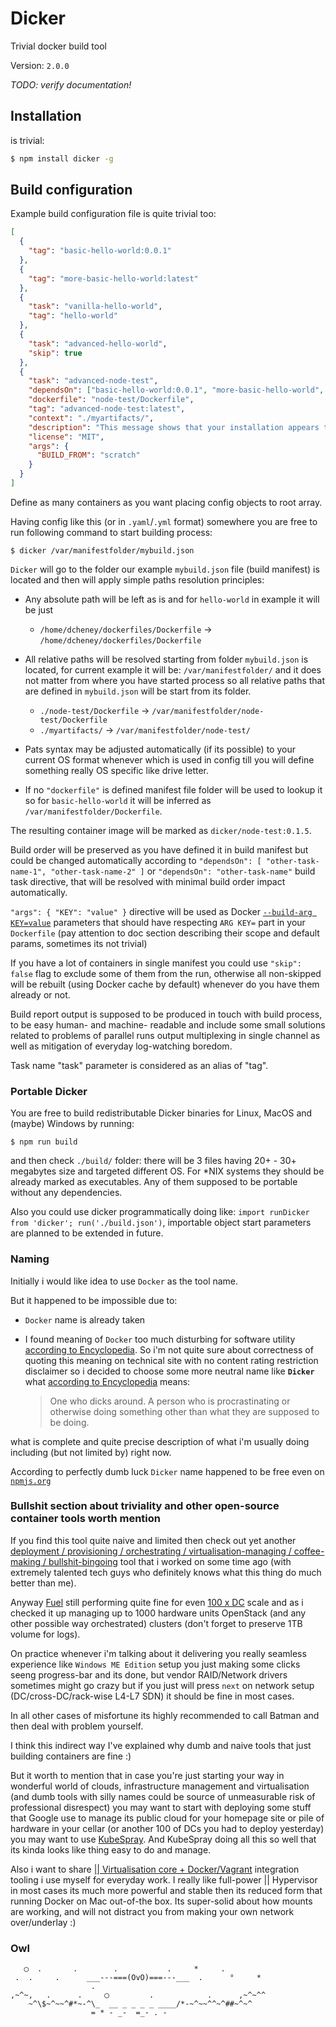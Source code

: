 # Dicker

Trivial docker build tool

Version: `2.0.0`

_TODO: verify documentation!_ 

## Installation

is trivial:

```bash
$ npm install dicker -g
```

## Build configuration

Example build configuration file is quite trivial too:

```json
[
  {
    "tag": "basic-hello-world:0.0.1"
  },
  {
    "tag": "more-basic-hello-world:latest"
  },
  {
    "task": "vanilla-hello-world",
    "tag": "hello-world"
  },
  {
    "task": "advanced-hello-world",
    "skip": true
  },
  {
    "task": "advanced-node-test",
    "dependsOn": ["basic-hello-world:0.0.1", "more-basic-hello-world", "vanilla-hello-world"],
    "dockerfile": "node-test/Dockerfile",
    "tag": "advanced-node-test:latest",
    "context": "./myartifacts/",
    "description": "This message shows that your installation appears to be working correctly.",
    "license": "MIT",
    "args": {
      "BUILD_FROM": "scratch"
    }
  }
]
```

Define as many containers as you want placing config objects to root array.

Having config like this (or in `.yaml`/`.yml` format) somewhere you are free to run following command to start building process:

```
$ dicker /var/manifestfolder/mybuild.json
```

`Dicker` will go to the folder our example `mybuild.json` file (build manifest) is located and then will apply simple paths resolution principles:

- Any absolute path will be left as is and for `hello-world` in example it will be just

  - `/home/dcheney/dockerfiles/Dockerfile` -> `/home/dcheney/dockerfiles/Dockerfile`

- All relative paths will be resolved starting from folder `mybuild.json` is located, for current example it will be: `/var/manifestfolder/` and it does not matter from where you have started process so all relative paths that are defined in `mybuild.json` will be start from its folder.
  
  - `./node-test/Dockerfile` -> `/var/manifestfolder/node-test/Dockerfile`
  - `./myartifacts/` -> `/var/manifestfolder/node-test/`

- Pats syntax may be adjusted automatically (if its possible) to your current OS format whenever which is used in config till you will define something really OS specific like drive letter.

- If no `"dockerfile"` is defined manifest file folder will be used to lookup it so for `basic-hello-world` it will be inferred as `/var/manifestfolder/Dockerfile`.

The resulting container image will be marked as `dicker/node-test:0.1.5`.

Build order will be preserved as you have defined it in build manifest but could be changed automatically according to `"dependsOn": [ "other-task-name-1", "other-task-name-2" ]` or `"dependsOn": "other-task-name"` build task directive, that will be resolved with minimal build order impact automatically.

`"args": { "KEY": "value" }` directive will be used as Docker [`--build-arg KEY=value`](https://docs.docker.com/engine/reference/commandline/build/#set-build-time-variables---build-arg) parameters that should have respecting `ARG KEY=` part in your `Dockerfile` (pay attention to doc section describing their scope and default params, sometimes its not trivial)

If you have a lot of containers in single manifest you could use `"skip": false` flag to exclude some of them from the run, otherwise all non-skipped will be rebuilt (using Docker cache by default) whenever do you have them already or not.

Build report output is supposed to be produced in touch with build process, to be easy human- and machine- readable and include some small solutions related to problems of parallel runs output multiplexing in single channel as well as mitigation of everyday log-watching boredom.

Task name "task" parameter is considered as an alias of "tag".

### Portable Dicker

You are free to build redistributable Dicker binaries for Linux, MacOS and (maybe) Windows by running:

```
$ npm run build
```

and then check `./build/` folder: there will be 3 files having 20+ - 30+ megabytes size and targeted different OS. For *NIX systems they should be already marked as executables. Any of them supposed to be portable without any dependencies.

Also you could use dicker programmatically doing like: `import runDicker from 'dicker'; run('./build.json')`, importable object start parameters are planned to be extended in future.


### Naming

Initially i would like idea to use `Docker` as the tool name.

But it happened to be impossible due to:

* `Docker` name is already taken

* I found meaning of `Docker` too much disturbing for software utility [according to Encyclopedia][20]. So i'm not quite sure about correctness of quoting this meaning on technical site with no content rating restriction disclaimer so i decided to choose some more neutral name like __`Dicker`__ what [according to Encyclopedia][30] means:
   
  > One who dicks around. A person who is procrastinating or otherwise doing something other than what they are supposed to be doing.

what is complete and quite precise description of what i'm usually doing including (but not limited by) right now. 

According to perfectly dumb luck `Dicker` name happened to be free even on [`npmjs.org`][40] 


### Bullshit section about triviality and other open-source container tools worth mention

If you find this tool quite naive and limited then check out yet another [deployment / provisioning / orchestrating / virtualisation-managing / coffee-making / bullshit-bingoing][10] tool that i worked on some time ago (with extremely talented tech guys who definitely knows what this thing do much better than me). 

Anyway [Fuel][10] still performing quite fine for even [100 x DC][60] scale and as i checked it up managing up to 1000 hardware units OpenStack (and any other possible way orchestrated) clusters (don't forget to preserve 1TB volume for logs). 

On practice whenever i'm talking about it delivering you really seamless experience like `Windows ME Edition` setup you just making some clicks seeng progress-bar and its done, but vendor RAID/Network drivers sometimes might go crazy but if you just will press `next` on network setup (DC/cross-DC/rack-wise L4-L7 SDN) it should be fine in most cases. 

In all other cases of misfortune its highly recommended to call Batman and then deal with problem yourself.

I think this indirect way I've explained why dumb and naive tools that just building containers are fine :)

But it worth to mention that in case you're just starting your way in wonderful world of clouds, infrastructure management and virtualisation (and dumb tools with silly names could be source of unmeasurable risk of professional disrespect) you may want to start with deploying some stuff that Google use to manage its public cloud for your homepage site or pile of hardware in your cellar (or another 100 of DCs you had to deploy yesterday) you may want to use [KubeSpray][50]. And KubeSpray doing all this so well that its kinda looks like thing easy to do and manage. 

Also i want to share  [|| Virtualisation core + Docker/Vagrant][100] integration tooling i use myself for everyday work. I really like full-power || Hypervisor in most cases its much more powerful and stable then its reduced form that running Docker on Mac out-of-the box. Its super-solid about how mounts are working, and will not distract you from making your own network over/underlay :)     


### Owl

```
   ◯  .       .        .           .     *     .
 .  .     .      ___---===(OvO)===---___  .      °     *
                  .              
,~^~,   .      .     ◯         .            .      ,~^~^^                
    ~^\$~^~~^#*~-^\_  __ _ _ _ _ ____/*-~^~~^^~^##~^~^
                  = * - _-  =_- . - 
```

[10]: https://wiki.openstack.org/wiki/Fuel
[20]: https://www.urbandictionary.com/define.php?term=docker 
[30]: https://www.urbandictionary.com/define.php?term=dicker 
[40]: https://www.npmjs.com/package/dicker
[50]: https://github.com/kubernetes-sigs/kubespray
[60]: https://www.att.com/
[100]: https://github.com/Parallels/docker-machine-parallels

